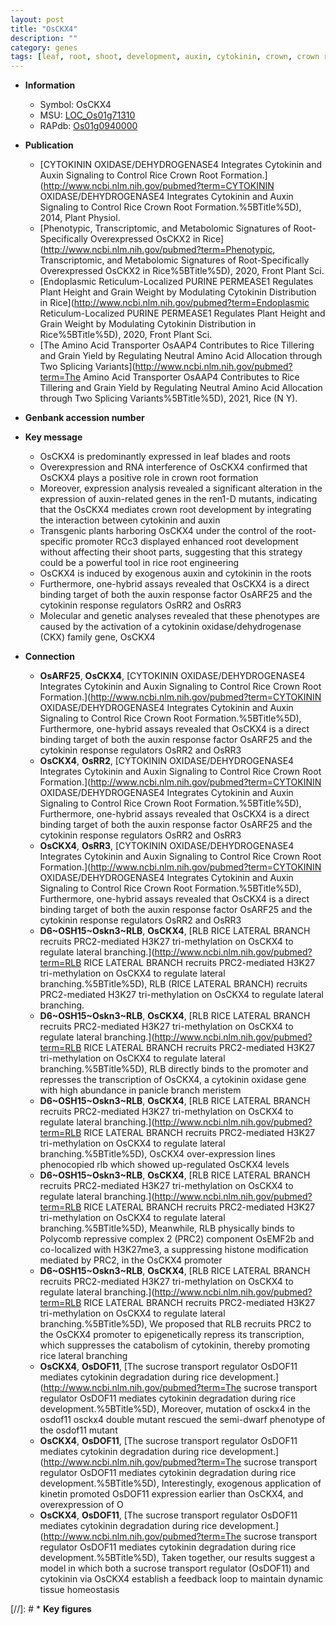 ```yaml
---
layout: post
title: "OsCKX4"
description: ""
category: genes
tags: [leaf, root, shoot, development, auxin, cytokinin, crown, crown root, root development, cytokinin response, auxin response]
---
```


* **Information**  
    + Symbol: OsCKX4  
    + MSU: [LOC_Os01g71310](http://rice.uga.edu/cgi-bin/ORF_infopage.cgi?orf=LOC_Os01g71310)  
    + RAPdb: [Os01g0940000](http://rapdb.dna.affrc.go.jp/viewer/gbrowse_details/irgsp1?name=Os01g0940000)  

* **Publication**  
    + [CYTOKININ OXIDASE/DEHYDROGENASE4 Integrates Cytokinin and Auxin Signaling to Control Rice Crown Root Formation.](http://www.ncbi.nlm.nih.gov/pubmed?term=CYTOKININ OXIDASE/DEHYDROGENASE4 Integrates Cytokinin and Auxin Signaling to Control Rice Crown Root Formation.%5BTitle%5D), 2014, Plant Physiol.
    + [Phenotypic, Transcriptomic, and Metabolomic Signatures of Root-Specifically Overexpressed OsCKX2 in Rice](http://www.ncbi.nlm.nih.gov/pubmed?term=Phenotypic, Transcriptomic, and Metabolomic Signatures of Root-Specifically Overexpressed OsCKX2 in Rice%5BTitle%5D), 2020, Front Plant Sci.
    + [Endoplasmic Reticulum-Localized PURINE PERMEASE1 Regulates Plant Height and Grain Weight by Modulating Cytokinin Distribution in Rice](http://www.ncbi.nlm.nih.gov/pubmed?term=Endoplasmic Reticulum-Localized PURINE PERMEASE1 Regulates Plant Height and Grain Weight by Modulating Cytokinin Distribution in Rice%5BTitle%5D), 2020, Front Plant Sci.
    + [The Amino Acid Transporter OsAAP4 Contributes to Rice Tillering and Grain Yield by Regulating Neutral Amino Acid Allocation through Two Splicing Variants](http://www.ncbi.nlm.nih.gov/pubmed?term=The Amino Acid Transporter OsAAP4 Contributes to Rice Tillering and Grain Yield by Regulating Neutral Amino Acid Allocation through Two Splicing Variants%5BTitle%5D), 2021, Rice (N Y).

* **Genbank accession number**  

* **Key message**  
    + OsCKX4 is predominantly expressed in leaf blades and roots
    + Overexpression and RNA interference of OsCKX4 confirmed that OsCKX4 plays a positive role in crown root formation
    + Moreover, expression analysis revealed a significant alteration in the expression of auxin-related genes in the ren1-D mutants, indicating that the OsCKX4 mediates crown root development by integrating the interaction between cytokinin and auxin
    + Transgenic plants harboring OsCKX4 under the control of the root-specific promoter RCc3 displayed enhanced root development without affecting their shoot parts, suggesting that this strategy could be a powerful tool in rice root engineering
    + OsCKX4 is induced by exogenous auxin and cytokinin in the roots
    + Furthermore, one-hybrid assays revealed that OsCKX4 is a direct binding target of both the auxin response factor OsARF25 and the cytokinin response regulators OsRR2 and OsRR3
    + Molecular and genetic analyses revealed that these phenotypes are caused by the activation of a cytokinin oxidase/dehydrogenase (CKX) family gene, OsCKX4

* **Connection**  
    + __OsARF25__, __OsCKX4__, [CYTOKININ OXIDASE/DEHYDROGENASE4 Integrates Cytokinin and Auxin Signaling to Control Rice Crown Root Formation.](http://www.ncbi.nlm.nih.gov/pubmed?term=CYTOKININ OXIDASE/DEHYDROGENASE4 Integrates Cytokinin and Auxin Signaling to Control Rice Crown Root Formation.%5BTitle%5D), Furthermore, one-hybrid assays revealed that OsCKX4 is a direct binding target of both the auxin response factor OsARF25 and the cytokinin response regulators OsRR2 and OsRR3
    + __OsCKX4__, __OsRR2__, [CYTOKININ OXIDASE/DEHYDROGENASE4 Integrates Cytokinin and Auxin Signaling to Control Rice Crown Root Formation.](http://www.ncbi.nlm.nih.gov/pubmed?term=CYTOKININ OXIDASE/DEHYDROGENASE4 Integrates Cytokinin and Auxin Signaling to Control Rice Crown Root Formation.%5BTitle%5D), Furthermore, one-hybrid assays revealed that OsCKX4 is a direct binding target of both the auxin response factor OsARF25 and the cytokinin response regulators OsRR2 and OsRR3
    + __OsCKX4__, __OsRR3__, [CYTOKININ OXIDASE/DEHYDROGENASE4 Integrates Cytokinin and Auxin Signaling to Control Rice Crown Root Formation.](http://www.ncbi.nlm.nih.gov/pubmed?term=CYTOKININ OXIDASE/DEHYDROGENASE4 Integrates Cytokinin and Auxin Signaling to Control Rice Crown Root Formation.%5BTitle%5D), Furthermore, one-hybrid assays revealed that OsCKX4 is a direct binding target of both the auxin response factor OsARF25 and the cytokinin response regulators OsRR2 and OsRR3
    + __D6~OSH15~Oskn3~RLB__, __OsCKX4__, [RLB RICE LATERAL BRANCH recruits PRC2-mediated H3K27 tri-methylation on OsCKX4 to regulate lateral branching.](http://www.ncbi.nlm.nih.gov/pubmed?term=RLB RICE LATERAL BRANCH recruits PRC2-mediated H3K27 tri-methylation on OsCKX4 to regulate lateral branching.%5BTitle%5D), RLB (RICE LATERAL BRANCH) recruits PRC2-mediated H3K27 tri-methylation on OsCKX4 to regulate lateral branching.
    + __D6~OSH15~Oskn3~RLB__, __OsCKX4__, [RLB RICE LATERAL BRANCH recruits PRC2-mediated H3K27 tri-methylation on OsCKX4 to regulate lateral branching.](http://www.ncbi.nlm.nih.gov/pubmed?term=RLB RICE LATERAL BRANCH recruits PRC2-mediated H3K27 tri-methylation on OsCKX4 to regulate lateral branching.%5BTitle%5D),  RLB directly binds to the promoter and represses the transcription of OsCKX4, a cytokinin oxidase gene with high abundance in panicle branch meristem
    + __D6~OSH15~Oskn3~RLB__, __OsCKX4__, [RLB RICE LATERAL BRANCH recruits PRC2-mediated H3K27 tri-methylation on OsCKX4 to regulate lateral branching.](http://www.ncbi.nlm.nih.gov/pubmed?term=RLB RICE LATERAL BRANCH recruits PRC2-mediated H3K27 tri-methylation on OsCKX4 to regulate lateral branching.%5BTitle%5D),  OsCKX4 over-expression lines phenocopied rlb which showed up-regulated OsCKX4 levels
    + __D6~OSH15~Oskn3~RLB__, __OsCKX4__, [RLB RICE LATERAL BRANCH recruits PRC2-mediated H3K27 tri-methylation on OsCKX4 to regulate lateral branching.](http://www.ncbi.nlm.nih.gov/pubmed?term=RLB RICE LATERAL BRANCH recruits PRC2-mediated H3K27 tri-methylation on OsCKX4 to regulate lateral branching.%5BTitle%5D),  Meanwhile, RLB physically binds to Polycomb repressive complex 2 (PRC2) component OsEMF2b and co-localized with H3K27me3, a suppressing histone modification mediated by PRC2, in the OsCKX4 promoter
    + __D6~OSH15~Oskn3~RLB__, __OsCKX4__, [RLB RICE LATERAL BRANCH recruits PRC2-mediated H3K27 tri-methylation on OsCKX4 to regulate lateral branching.](http://www.ncbi.nlm.nih.gov/pubmed?term=RLB RICE LATERAL BRANCH recruits PRC2-mediated H3K27 tri-methylation on OsCKX4 to regulate lateral branching.%5BTitle%5D),  We proposed that RLB recruits PRC2 to the OsCKX4 promoter to epigenetically repress its transcription, which suppresses the catabolism of cytokinin, thereby promoting rice lateral branching
    + __OsCKX4__, __OsDOF11__, [The sucrose transport regulator OsDOF11 mediates cytokinin degradation during rice development.](http://www.ncbi.nlm.nih.gov/pubmed?term=The sucrose transport regulator OsDOF11 mediates cytokinin degradation during rice development.%5BTitle%5D),  Moreover, mutation of osckx4 in the osdof11 osckx4 double mutant rescued the semi-dwarf phenotype of the osdof11 mutant
    + __OsCKX4__, __OsDOF11__, [The sucrose transport regulator OsDOF11 mediates cytokinin degradation during rice development.](http://www.ncbi.nlm.nih.gov/pubmed?term=The sucrose transport regulator OsDOF11 mediates cytokinin degradation during rice development.%5BTitle%5D),  Interestingly, exogenous application of kinetin promoted OsDOF11 expression earlier than OsCKX4, and overexpression of O
    + __OsCKX4__, __OsDOF11__, [The sucrose transport regulator OsDOF11 mediates cytokinin degradation during rice development.](http://www.ncbi.nlm.nih.gov/pubmed?term=The sucrose transport regulator OsDOF11 mediates cytokinin degradation during rice development.%5BTitle%5D),  Taken together, our results suggest a model in which both a sucrose transport regulator (OsDOF11) and cytokinin via OsCKX4 establish a feedback loop to maintain dynamic tissue homeostasis

[//]: # * **Key figures**  


